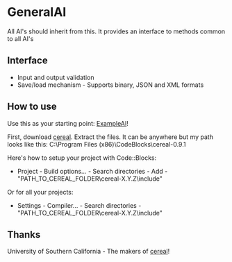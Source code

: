 GeneralAI
=========

All AI's should inherit from this. It provides an interface to methods common to all AI's

Interface
---------
- Input and output validation
- Save/load mechanism - Supports binary, JSON and XML formats

How to use
----------
Use this as your starting point: [ExampleAI](./ExampleAI "Minimalistic code for subclasses of GeneralAI")!

First, download [cereal](https://github.com/USCiLab/cereal "C++11 Serialization library by University of Southern California"). Extract the files. It can be anywhere but my path looks like this: C:\Program Files (x86)\CodeBlocks\cereal-0.9.1

Here's how to setup your project with Code::Blocks:
- Project - Build options... - Search directories - Add - "PATH_TO_CEREAL_FOLDER\cereal-X.Y.Z\include"

Or for all your projects: 
- Settings - Compiler... - Search directories - "PATH_TO_CEREAL_FOLDER\cereal-X.Y.Z\include"


Thanks
------
University of Southern California - The makers of [cereal](https://github.com/USCiLab/cereal "C++11 Serialization library by University of Southern California")!

